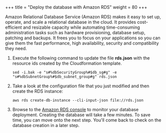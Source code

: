 +++
title = "Deploy the database with Amazon RDS"
weight = 80
+++

Amazon Relational Database Service (Amazon RDS) makes it easy to set up, operate, and scale a relational database in the cloud. It provides cost-efficient and resizable capacity while automating time-consuming administration tasks such as hardware provisioning, database setup, patching and backups. It frees you to focus on your applications so you can give them the fast performance, high availability, security and compatibility they need.

1. Execute the following command to update the file **rds.json** with the resource ids created by the Cloudformation template.

	```
	sed -i.bak -e "s#%dbSecurityGroup%#$db_sg#g" -e "s#%dbSubnetGroup%#$db_subnet_group#g" rds.json 
	```

1. Take a look at the configuration file that you just modified and then create the RDS instance:

	```
	aws rds create-db-instance --cli-input-json file://rds.json
	```
	
1. Browse to the [Amazon RDS console](https://console.aws.amazon.com/rds/home?#dbinstances:) to monitor your database deployment. Creating the database will take a few minutes. To save time, you can move onto the next step. You'll come back to check on the database creation in a later step.